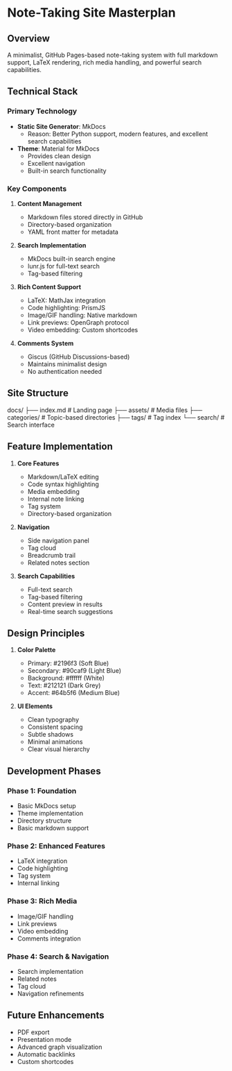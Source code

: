 # Note-Taking Site Masterplan

## Overview
A minimalist, GitHub Pages-based note-taking system with full markdown support, LaTeX rendering, rich media handling, and powerful search capabilities.

## Technical Stack
### Primary Technology
- **Static Site Generator**: MkDocs
  - Reason: Better Python support, modern features, and excellent search capabilities
- **Theme**: Material for MkDocs
  - Provides clean design
  - Excellent navigation
  - Built-in search functionality

### Key Components
1. **Content Management**
   - Markdown files stored directly in GitHub
   - Directory-based organization
   - YAML front matter for metadata

2. **Search Implementation**
   - MkDocs built-in search engine
   - lunr.js for full-text search
   - Tag-based filtering

3. **Rich Content Support**
   - LaTeX: MathJax integration
   - Code highlighting: PrismJS
   - Image/GIF handling: Native markdown
   - Link previews: OpenGraph protocol
   - Video embedding: Custom shortcodes

4. **Comments System**
   - Giscus (GitHub Discussions-based)
   - Maintains minimalist design
   - No authentication needed

## Site Structure

docs/
├── index.md # Landing page
├── assets/ # Media files
├── categories/ # Topic-based directories
├── tags/ # Tag index
└── search/ # Search interface


## Feature Implementation
1. **Core Features**
   - Markdown/LaTeX editing
   - Code syntax highlighting
   - Media embedding
   - Internal note linking
   - Tag system
   - Directory-based organization

2. **Navigation**
   - Side navigation panel
   - Tag cloud
   - Breadcrumb trail
   - Related notes section

3. **Search Capabilities**
   - Full-text search
   - Tag-based filtering
   - Content preview in results
   - Real-time search suggestions

## Design Principles
1. **Color Palette**
   - Primary: #2196f3 (Soft Blue)
   - Secondary: #90caf9 (Light Blue)
   - Background: #ffffff (White)
   - Text: #212121 (Dark Grey)
   - Accent: #64b5f6 (Medium Blue)

2. **UI Elements**
   - Clean typography
   - Consistent spacing
   - Subtle shadows
   - Minimal animations
   - Clear visual hierarchy

## Development Phases

### Phase 1: Foundation
- Basic MkDocs setup
- Theme implementation
- Directory structure
- Basic markdown support

### Phase 2: Enhanced Features
- LaTeX integration
- Code highlighting
- Tag system
- Internal linking

### Phase 3: Rich Media
- Image/GIF handling
- Link previews
- Video embedding
- Comments integration

### Phase 4: Search & Navigation
- Search implementation
- Related notes
- Tag cloud
- Navigation refinements

## Future Enhancements
- PDF export
- Presentation mode
- Advanced graph visualization
- Automatic backlinks
- Custom shortcodes